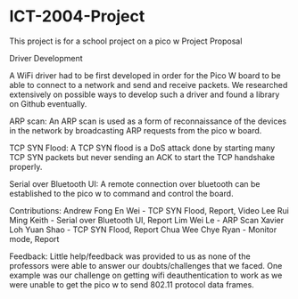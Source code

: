 # ICT-2004-Project
This project is for a school project on a pico w
Project Proposal

Driver Development

A WiFi driver had to be first developed in order for the Pico W board to be able to connect to a network and send and receive packets. We researched extensively on possible ways to develop such a driver and found a library on Github eventually.


ARP scan: An ARP scan is used as a form of reconnaissance of the devices in the network by broadcasting ARP requests from the pico w board.

TCP SYN Flood: A TCP SYN flood is a DoS attack done by starting many TCP SYN packets but never sending an ACK to start the TCP handshake properly. 

Serial over Bluetooth UI: A remote connection over bluetooth can be established to the pico w to command and control the board. 

Contributions:
Andrew Fong En Wei - TCP SYN Flood, Report, Video
Lee Rui Ming Keith - Serial over Bluetooth UI, Report
Lim Wei Le - ARP Scan
Xavier Loh Yuan Shao - TCP SYN Flood, Report
Chua Wee Chye Ryan - Monitor mode, Report

Feedback:
Little help/feedback was provided to us as none of the professors were able to answer our doubts/challenges that we faced. One example was our challenge on getting wifi deauthentication to work as we were unable to get the pico w to send 802.11 protocol data frames. 


